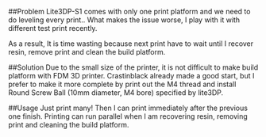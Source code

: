 ##Problem
Lite3DP-S1 comes with only one print platform and we need to do leveling every print.. What makes the issue worse, I play with it with different test print recently. 

As a result, It is time wasting because next print have to wait until I recover resin, remove print and clean the build platform.

##Solution
Due to the small size of the printer, it is not difficult to make build platform with FDM 3D printer. 
Crastinblack already made a good start, but I prefer to make it more complete by print out the M4 thread and install Round Screw Ball (10mm diameter, M4 bore) specified by lite3DP.

##Usage
Just print many! 
Then I can print immediately after the previous one finish. 
Printing can run parallel when I am recovering resin, removing print and cleaning the build platform. 

